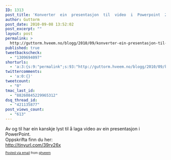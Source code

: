 ```yaml
---
ID: 1313
post_title: 'Konverter  ein  presentasjon  til  video  i  Powerpoint  2010'
author: Guttorm
post_date: 2010-09-08 13:52:02
post_excerpt: ""
layout: post
permalink: >
  http://guttorm.hveem.no/blogg/2010/09/konverter-ein-presentasjon-til-video-i-powerpoint-2010/
published: true
tweetbackscheck:
  - "1309694097"
shorturls:
  - 'a:3:{s:9:"permalink";s:93:"http://guttorm.hveem.no/blogg/2010/09/konverter-ein-presentasjon-til-video-i-powerpoint-2010/";s:7:"tinyurl";s:26:"http://tinyurl.com/6eqnrpp";s:4:"isgd";s:19:"http://is.gd/oeYc2L";}'
twittercomments:
  - 'a:0:{}'
tweetcount:
  - "0"
tmac_last_id:
  - "88260845229965312"
dsq_thread_id:
  - "421135877"
post_views_count:
  - "613"
---
```

<div class='posterous_autopost'>Av og til har ein kanskje lyst til å laga video av ein presentasjon i PowerPoint. <br />Oppskrifta finn du her: <br /><a href="http://tinyurl.com/39rv26x">http://tinyurl.com/39rv26x</a>      <p style="font-size: 10px;">  <a href="http://posterous.com">Posted via email</a>   from <a href="http://ghveem.posterous.com/konverter-ein-presentasjon-til-video-i-powerp">ghveem</a>  </p>  </div>